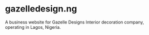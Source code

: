 # gazelledesign.ng
A business website for Gazelle Designs Interior decoration company, operating in Lagos, Nigeria.

